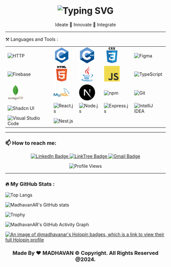 <div align="center">
  <h1>
    <a><img align="center" src="https://readme-typing-svg.herokuapp.com?font=Fira+Code&pause=1000&color=12F7DE&width=435&lines=Hello+there!+My+name+is+Madhavan.+%F0%9F%91%8B%F0%9F%A4%93" alt="Typing SVG" /></a>
  </h1>
</div>

<p align="center">
    Ideate 🔹 Innovate 🔹 Integrate
</p>

<hr>

⚒️ Languages and Tools :

<div align="center">
	<table>
    <tr>
      <td><img width="50" src="https://user-images.githubusercontent.com/25181517/192107854-765620d7-f909-4953-a6da-36e1ef69eea6.png" alt="HTTP" title="HTTP"/></td>	
      <td><img src="https://raw.githubusercontent.com/devicons/devicon/master/icons/c/c-original.svg" alt="C" width="50"/></td>
      <td><img src="https://raw.githubusercontent.com/devicons/devicon/master/icons/cplusplus/cplusplus-original.svg" alt="C++" width="50"/></td>
      <td><img src="https://raw.githubusercontent.com/devicons/devicon/master/icons/css3/css3-original-wordmark.svg" alt="CSS3" width="50"/></td>
      <td><img src="https://www.vectorlogo.zone/logos/figma/figma-icon.svg" alt="Figma" width="50"/></td>
    </tr>
    <tr>
      <td><img src="https://www.vectorlogo.zone/logos/firebase/firebase-icon.svg" alt="Firebase" width="50"/></td>
      <td><img src="https://raw.githubusercontent.com/devicons/devicon/master/icons/html5/html5-original-wordmark.svg" alt="HTML5" width="50"/></td>
      <td><img src="https://raw.githubusercontent.com/devicons/devicon/master/icons/java/java-original.svg" alt="Java" width="50"/></td>
      <td><img src="https://raw.githubusercontent.com/devicons/devicon/master/icons/javascript/javascript-original.svg" alt="JavaScript" width="50"/></td>
      <td><img width="50" src="https://user-images.githubusercontent.com/25181517/183890598-19a0ac2d-e88a-4005-a8df-1ee36782fde1.png" alt="TypeScript" title="TypeScript"/></td>
    </tr>
    <tr>
      <td><img src="https://raw.githubusercontent.com/devicons/devicon/master/icons/mongodb/mongodb-original-wordmark.svg" alt="MongoDB" width="50"/></td>
      <td><img src="https://raw.githubusercontent.com/devicons/devicon/master/icons/mysql/mysql-original-wordmark.svg" alt="MySQL" width="50"/></td>
      <td><img src="https://raw.githubusercontent.com/devicons/devicon/master/icons/nextjs/nextjs-original.svg" alt="Next.js" width="50"/></td>
      <td><img width="50" src="https://user-images.githubusercontent.com/25181517/121401671-49102800-c959-11eb-9f6f-74d49a5e1774.png" alt="npm" title="npm"/></td>  
      <td><img width="50" src="https://user-images.githubusercontent.com/25181517/192108372-f71d70ac-7ae6-4c0d-8395-51d8870c2ef0.png" alt="Git" title="Git"/></td>
    </tr>
    <tr>
      <td><img src="https://suhelmakkad.gallerycdn.vsassets.io/extensions/suhelmakkad/shadcn-ui/0.1.1/1695843310552/Microsoft.VisualStudio.Services.Icons.Default" alt="Shadcn UI" width="50"/></td>
      <td><img src="https://upload.wikimedia.org/wikipedia/commons/a/a7/React-icon.svg" alt="React.js" width="50"/></td>
      <td><img src="https://user-images.githubusercontent.com/25181517/183568594-85e280a7-0d7e-4d1a-9028-c8c2209e073c.png" alt="Node.js" width="50"/></td>
      <td><img width="50" src="https://user-images.githubusercontent.com/25181517/183859966-a3462d8d-1bc7-4880-b353-e2cbed900ed6.png" alt="Express.js" title="Express.js"/></td>
      <td><img width="50" src="https://user-images.githubusercontent.com/25181517/192108890-200809d1-439c-4e23-90d3-b090cf9a4eea.png" alt="IntelliJ IDEA" title="IntelliJ IDEA"/></td>	
    </tr>
    <tr>
      <td><img width="50" src="https://user-images.githubusercontent.com/25181517/192108891-d86b6220-e232-423a-bf5f-90903e6887c3.png" alt="Visual Studio Code" title="Visual Studio Code"/></td>
      <td><img width="50" src="https://github.com/marwin1991/profile-technology-icons/assets/136815194/519bfaf3-c242-431e-a269-876979f05574" alt="Nest.js" title="Nest.js"/></td>
    </tr>		
	</table>
</div>

---

### 📫 How to reach me:

<div id="badges" align="center">
  <a href="https://www.linkedin.com/in/madhavan-a-86780228a/">
    <img src="https://img.shields.io/badge/LinkedIn-blue?style=for-the-badge&logo=linkedin&logoColor=white" alt="LinkedIn Badge"/>
  </a>
  
  <a href="https://linktr.ee/MadhavanAR">
    <img src="https://img.shields.io/badge/Linktree-success?logo=linktree&logoColor=white&style=for-the-badge" alt="LinkTree Badge"/>
  </a>
  
  <a href="mailto:madhavanu555@gmail.com">
    <img src="https://img.shields.io/badge/Mail-red?logo=gmail&logoColor=white&style=for-the-badge" alt="Gmail Badge"/>
  </a>
  
  ![Profile Views](https://komarev.com/ghpvc/?username=MadhavanAR&color=green)
</div>

---

### 🔥 My GitHub Stats :

![Top Langs](https://github-readme-stats.vercel.app/api/top-langs/?username=MadhavanAR&layout=compact&theme=radical)

![MadhavanAR's GitHub stats](https://github-readme-stats.vercel.app/api?username=MadhavanAR&show_icons=true&theme=radical)

![Trophy](https://github-profile-trophy.vercel.app/?username=MadhavanAR&theme=radical)

![MadhavanAR's GitHub Activity Graph](https://github-readme-activity-graph.vercel.app/graph?username=MadhavanAR&theme=github-compact)

[![An image of @madhavanar's Holopin badges, which is a link to view their full Holopin profile](https://holopin.me/madhavanar)](https://holopin.io/@madhavanar)

<div align="center">

### Made By ❤️ MADHAVAN © Copyright. All Rights Reserved @2024.

</div>

